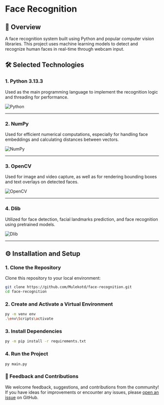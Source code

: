 # Face Recognition

## 📌 Overview

A face recognition system built using Python and popular computer vision libraries. This project uses machine learning models to detect and recognize human faces in real-time through webcam input.

## 🛠️ Selected Technologies

### 1. Python 3.13.3

Used as the main programming language to implement the recognition logic and threading for performance.

![Python](https://icon2.cleanpng.com/20180429/czw/avtvh8khw.webp)

---

### 2. NumPy

Used for efficient numerical computations, especially for handling face embeddings and calculating distances between vectors.

![NumPy](https://neuraspike.com/wp-content/uploads/2020/11/thumbnail_numpy_tutorial_logo-neuraspike.png.png)

---

### 3. OpenCV

Used for image and video capture, as well as for rendering bounding boxes and text overlays on detected faces.

![OpenCV](https://static-00.iconduck.com/assets.00/opencv-icon-414x512-d2gfjzmg.png)

---

### 4. Dlib

Utilized for face detection, facial landmarks prediction, and face recognition using pretrained models.

![Dlib](https://upload.wikimedia.org/wikipedia/en/d/d9/Dlib_c%2B%2B_library_logo.png)

---

## ⚙️ Installation and Setup

### 1. Clone the Repository

Clone this repository to your local environment:

```bash
git clone https://github.com/Mulekotd/face-recognition.git
cd face-recognition
```

### 2. Create and Activate a Virtual Environment

```bash
py -m venv env
.\env\Scripts\activate
```

### 3. Install Dependencies

```bash
py -m pip install -r requirements.txt
```

### 4. Run the Project

```bash
py main.py
```

### 🤝 Feedback and Contributions
We welcome feedback, suggestions, and contributions from the community!
If you have ideas for improvements or encounter any issues, please [open an issue](https://github.com/Mulekotd/face-recognition/issues) on GitHub.
